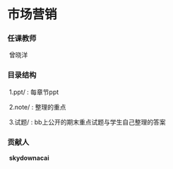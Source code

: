 # 市场营销
### 任课教师

​	曾晓洋

### 目录结构

​	1.ppt/ : 每章节ppt

​	2.note/ : 整理的重点

​	3.试题/ : bb上公开的期末重点试题与学生自己整理的答案

### 贡献人

​	**skydownacai**

